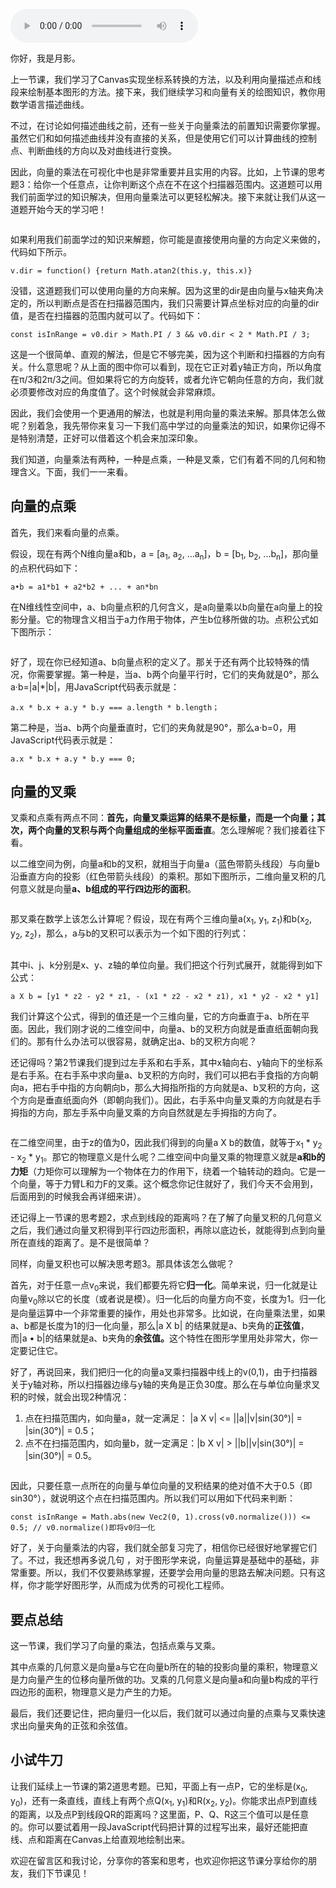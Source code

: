 <audio title="06 _  可视化中你必须要掌握的向量乘法知识" src="https://static001.geekbang.org/resource/audio/f3/54/f33ea06925ab306654336497a499bb54.mp3" controls="controls"></audio> 
<p>你好，我是月影。</p><p>上一节课，我们学习了Canvas实现坐标系转换的方法，以及利用向量描述点和线段来绘制基本图形的方法。接下来，我们继续学习和向量有关的绘图知识，教你用数学语言描述曲线。</p><p>不过，在讨论如何描述曲线之前，还有一些关于向量乘法的前置知识需要你掌握。虽然它们和如何描述曲线并没有直接的关系，但是使用它们可以计算曲线的控制点、判断曲线的方向以及对曲线进行变换。</p><p>因此，向量的乘法在可视化中也是非常重要并且实用的内容。比如，上节课的思考题3：给你一个任意点，让你判断这个点在不在这个扫描器范围内。这道题可以用我们前面学过的知识解决，但用向量乘法可以更轻松解决。接下来就让我们从这一道题开始今天的学习吧！</p><p><img src="https://static001.geekbang.org/resource/image/61/55/61240301b570ff20e0fdff2d2910f955.jpg?wh=1142*729" alt=""></p><p>如果利用我们前面学过的知识来解题，你可能是直接使用向量的方向定义来做的，代码如下所示。</p><pre><code>v.dir = function() {return Math.atan2(this.y, this.x)}
</code></pre><p>没错，这道题我们可以使用向量的方向来解。因为这里的dir是由向量与x轴夹角决定的，所以判断点是否在扫描器范围内，我们只需要计算点坐标对应的向量的dir值，是否在扫描器的范围内就可以了。代码如下：</p><pre><code>const isInRange = v0.dir &gt; Math.PI / 3 &amp;&amp; v0.dir &lt; 2 * Math.PI / 3;
</code></pre><p>这是一个很简单、直观的解法，但是它不够完美，因为这个判断和扫描器的方向有关。什么意思呢？从上面的图中你可以看到，现在它正对着y轴正方向，所以角度在π/3和2π/3之间。但如果将它的方向旋转，或者允许它朝向任意的方向，我们就必须要修改对应的角度值了。这个时候就会非常麻烦。</p><!-- [[[read_end]]] --><p>因此，我们会使用一个更通用的解法，也就是利用向量的乘法来解。那具体怎么做呢？别着急，我先带你来复习一下我们高中学过的向量乘法的知识，如果你记得不是特别清楚，正好可以借着这个机会来加深印象。</p><p>我们知道，向量乘法有两种，一种是点乘，一种是叉乘，它们有着不同的几何和物理含义。下面，我们一一来看。</p><h2>向量的点乘</h2><p>首先，我们来看向量的点乘。</p><p>假设，现在有两个N维向量a和b，a = [a<sub>1</sub>, a<sub>2</sub>, ...a<sub>n</sub>]，b = [b<sub>1</sub>, b<sub>2</sub>, ...b<sub>n</sub>]，那向量的点积代码如下：</p><pre><code>a•b = a1*b1 + a2*b2 + ... + an*bn
</code></pre><p>在N维线性空间中，a、b向量点积的几何含义，是a向量乘以b向量在a向量上的投影分量。它的物理含义相当于a力作用于物体，产生b位移所做的功。点积公式如下图所示：</p><p><img src="https://static001.geekbang.org/resource/image/08/36/08ed8e6ded30ae53d8d3900e7f8bee36.jpg?wh=1143*361" alt=""></p><p>好了，现在你已经知道a、b向量点积的定义了。那关于还有两个比较特殊的情况，你需要掌握。第一种是，当a、b两个向量平行时，它们的夹角就是0°，那么a·b=|a|*|b|，用JavaScript代码表示就是：</p><pre><code>a.x * b.x + a.y * b.y === a.length * b.length；
</code></pre><p>第二种是，当a、b两个向量垂直时，它们的夹角就是90°，那么a·b=0，用JavaScript代码表示就是：</p><pre><code>a.x * b.x + a.y * b.y === 0;
</code></pre><h2>向量的叉乘</h2><p>叉乘和点乘有两点不同：<strong>首先，向量叉乘运算的结果不是标量，而是一个向量；其次，两个向量的叉积与两个向量组成的坐标平面垂直</strong>。怎么理解呢？我们接着往下看。</p><p>以二维空间为例，向量a和b的叉积，就相当于向量a（蓝色带箭头线段）与向量b沿垂直方向的投影（红色带箭头线段）的乘积。那如下图所示，二维向量叉积的几何意义就是向量<strong>a、b组成的平行四边形的面积</strong>。</p><p><img src="https://static001.geekbang.org/resource/image/2a/92/2ace54dafe5dae80e783a7fd7b38e392.png?wh=998*498" alt=""></p><p>那叉乘在数学上该怎么计算呢？假设，现在有两个三维向量a(x<sub>1</sub>, y<sub>1</sub>, z<sub>1</sub>)和b(x<sub>2</sub>, y<sub>2</sub>, z<sub>2</sub>)，那么，a与b的叉积可以表示为一个如下图的行列式：</p><p><img src="https://static001.geekbang.org/resource/image/72/ca/72227ffca461a60a1e79c0f54b6777ca.jpg?wh=1142*433" alt=""></p><p>其中i、j、k分别是x、y、z轴的单位向量。我们把这个行列式展开，就能得到如下公式：</p><pre><code>a X b = [y1 * z2 - y2 * z1, - (x1 * z2 - x2 * z1), x1 * y2 - x2 * y1]
</code></pre><p>我们计算这个公式，得到的值还是一个三维向量，它的方向垂直于a、b所在平面。因此，我们刚才说的二维空间中，向量a、b的叉积方向就是垂直纸面朝向我们的。那有什么办法可以很容易，就确定出a、b的叉积方向呢？</p><p>还记得吗？第2节课我们提到过左手系和右手系，其中x轴向右、y轴向下的坐标系是右手系。在右手系中求向量a、b叉积的方向时，我们可以把右手食指的方向朝向a，把右手中指的方向朝向b，那么大拇指所指的方向就是a、b叉积的方向，这个方向是垂直纸面向外（即朝向我们）。因此，右手系中向量叉乘的方向就是右手拇指的方向，那左手系中向量叉乘的方向自然就是左手拇指的方向了。</p><p><img src="https://static001.geekbang.org/resource/image/e1/89/e1a3da7d12e40b7acfa46ba4293d2b89.jpg?wh=1142*573" alt=""></p><p>在二维空间里，由于z的值为0，因此我们得到的向量a X b的数值，就等于x<sub>1</sub> * y<sub>2</sub> - x<sub>2</sub> * y<sub>1</sub>。那它的物理意义是什么呢？二维空间中向量叉乘的物理意义就是<strong>a和b的力矩</strong>（力矩你可以理解为一个物体在力的作用下，绕着一个轴转动的趋向。它是一个向量，等于力臂L和力F的叉乘。这个概念你记住就好了，我们今天不会用到，后面用到的时候我会再详细来讲）。</p><p>还记得上一节课的思考题2，求点到线段的距离吗？在了解了向量叉积的几何意义之后，我们通过向量叉积得到平行四边形面积，再除以底边长，就能得到点到向量所在直线的距离了。是不是很简单？</p><p>同样，向量叉积也可以解决思考题3。那具体该怎么做呢？</p><p>首先，对于任意一点v<sub>0</sub>来说，我们都要先将它<strong>归一化</strong>。简单来说，归一化就是让向量v<sub>0</sub>除以它的长度（或者说是模）。归一化后的向量方向不变，长度为1。归一化是向量运算中一个非常重要的操作，用处也非常多。比如说，在向量乘法里，如果a、b都是长度为1的归一化向量，那么|a X b| 的结果就是a、b夹角的<strong>正弦值</strong>，而|a • b|的结果就是a、b夹角的<strong>余弦值。</strong>这个特性在图形学里用处非常大，你一定要记住它。</p><p>好了，再说回来，我们把归一化的向量a叉乘扫描器中线上的v(0,1)，由于扫描器关于y轴对称，所以扫描器边缘与y轴的夹角是正负30度。那么在与单位向量求叉积的时候，就会出现2种情况：</p><ol>
<li>点在扫描范围内，如向量a，就一定满足： |a X v| &lt;= ||a||v|sin(30°)| = |sin(30°)| = 0.5；</li>
<li>点不在扫描范围内，如向量b，就一定满足：|b X v| &gt; ||b||v|sin(30°)| = |sin(30°)| = 0.5。</li>
</ol><p><img src="https://static001.geekbang.org/resource/image/9e/4a/9ea951c875b5dc3bc3169dda68fea94a.jpg?wh=1142*735" alt=""></p><p>因此，只要任意一点所在的向量与单位向量的叉积结果的绝对值不大于0.5（即sin30°），就说明这个点在扫描范围内。所以我们可以用如下代码来判断：</p><pre><code>const isInRange = Math.abs(new Vec2(0, 1).cross(v0.normalize())) &lt;= 0.5; // v0.normalize()即将v0归一化
</code></pre><p>好了，关于向量乘法的内容，我们就全部复习完了，相信你已经很好地掌握它们了。不过，我还想再多说几句 ，对于图形学来说，向量运算是基础中的基础，非常重要。所以，我们不仅要熟练掌握，还要学会用向量的思路去解决问题。只有这样，你才能学好图形学，从而成为优秀的可视化工程师。</p><h2>要点总结</h2><p>这一节课，我们学习了向量的乘法，包括点乘与叉乘。</p><p>其中点乘的几何意义是向量a与它在向量b所在的轴的投影向量的乘积，物理意义是力向量产生的位移向量所做的功。叉乘的几何意义是向量a和向量b构成的平行四边形的面积，物理意义是力产生的力矩。</p><p>最后，我们还要记住，把向量归一化以后，我们就可以通过向量的点乘与叉乘快速求出向量夹角的正弦和余弦值。</p><h2>小试牛刀</h2><p>让我们延续上一节课的第2道思考题。已知，平面上有一点P，它的坐标是(x<sub>0</sub>, y<sub>0</sub>)，还有一条直线，直线上有两个点Q(x<sub>1</sub>, y<sub>1</sub>)和R(x<sub>2</sub>, y<sub>2</sub>)。你能求出点P到直线的距离，以及点P到线段QR的距离吗？这里面，P、Q、R这三个值可以是任意的。你可以要试着用一段JavaScript代码把计算的过程写出来，最好还能把直线、点和距离在Canvas上给直观地绘制出来。</p><p>欢迎在留言区和我讨论，分享你的答案和思考，也欢迎你把这节课分享给你的朋友，我们下节课见！</p>